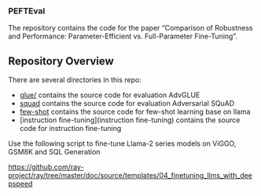 ### PEFTEval

The repository contains the code for the paper “Comparison of Robustness and Performance: Parameter-Efficient vs. Full-Parameter Fine-Tuning”.





## Repository Overview  

There are several directories in this repo:
* [glue/](glue) contains the source code for evaluation AdvGLUE   
* [squad](squad) contains the source code for evaluation Adversarial SQuAD 
* [few-shot](scripts) contains the source code for few-shot learning base on llama
* [instruction fine-tuning](instruction fine-tuning) contains the source code for instruction fine-tuning

Use the following script to fine-tune Llama-2 series models on ViGGO, GSM8K and SQL Generation

https://github.com/ray-project/ray/tree/master/doc/source/templates/04_finetuning_llms_with_deepspeed



